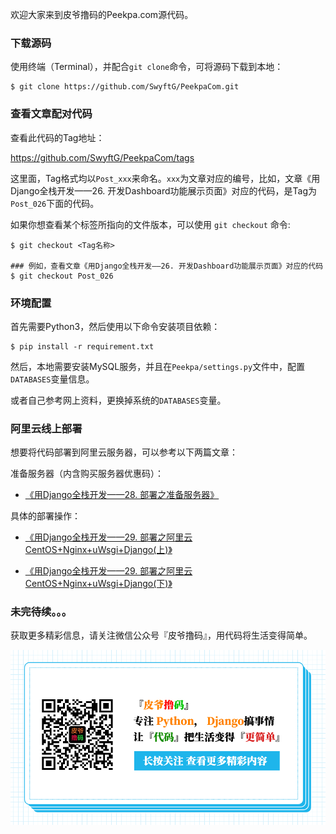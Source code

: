 欢迎大家来到皮爷撸码的Peekpa.com源代码。

### 下载源码

使用终端（Terminal），并配合`git clone`命令，可将源码下载到本地：

```shell
$ git clone https://github.com/SwyftG/PeekpaCom.git
```

### 查看文章配对代码

查看此代码的Tag地址：

https://github.com/SwyftG/PeekpaCom/tags

这里面，Tag格式均以`Post_xxx`来命名。`xxx`为文章对应的编号，比如，文章《用Django全栈开发——26. 开发Dashboard功能展示页面》对应的代码，是Tag为`Post_026`下面的代码。

如果你想查看某个标签所指向的文件版本，可以使用 `git checkout` 命令:

```shell
$ git checkout <Tag名称>

### 例如，查看文章《用Django全栈开发——26. 开发Dashboard功能展示页面》对应的代码
$ git checkout Post_026
```

### 环境配置

首先需要Python3，然后使用以下命令安装项目依赖：

```shell
$ pip install -r requirement.txt
```

然后，本地需要安装MySQL服务，并且在`Peekpa/settings.py`文件中，配置`DATABASES`变量信息。

或者自己参考网上资料，更换掉系统的`DATABASES`变量。

### 阿里云线上部署

想要将代码部署到阿里云服务器，可以参考以下两篇文章：

准备服务器（内含购买服务器优惠码）：

- [《用Django全栈开发——28. 部署之准备服务器》](https://mp.weixin.qq.com/s?__biz=MzU3NDgzMTM4OA==&mid=2247484505&idx=1&sn=73b69a065de0662efb9b404f0b0900e8&chksm=fd2d2a2aca5aa33cd74d8bff98619c77eb23fc677e5b7b1f8f87857b13b8b57d0fd451c55542&token=1828688355&lang=zh_CN#rd)


具体的部署操作：

- [《用Django全栈开发——29. 部署之阿里云CentOS+Nginx+uWsgi+Django(上)》](https://mp.weixin.qq.com/s?__biz=MzU3NDgzMTM4OA==&mid=2247484560&idx=1&sn=26d3f0dcff62e89c58bb4ecb0b7e7272&chksm=fd2d2ae3ca5aa3f5117506a54580d3f06942866e79d51cf26cb76eb2f50a8422b9e331797659&token=1828688355&lang=zh_CN#rd)

- [《用Django全栈开发——29. 部署之阿里云CentOS+Nginx+uWsgi+Django(下)》](https://mp.weixin.qq.com/s?__biz=MzU3NDgzMTM4OA==&mid=2247484560&idx=2&sn=952a495a30827c9d581adf3490189592&chksm=fd2d2ae3ca5aa3f5a7134eb55b8ad9b4d850c825b39078e944b68d0bf5dd0efc23b808d304fd&token=1828688355&lang=zh_CN#rd)

### 未完待续。。。

获取更多精彩信息，请关注微信公众号『皮爷撸码』，用代码将生活变得简单。

![](https://raw.githubusercontent.com/SwyftG/PeekpaComPostImage/master/z001/011.png)


